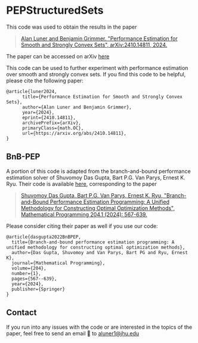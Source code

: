# PEPStructuredSets

This code was used to obtain the results in the paper
> [Alan Luner and Benjamin Grimmer. "Performance Estimation for Smooth and Strongly Convex Sets", arXiv:2410.14811, 2024.](https://arxiv.org/abs/2410.14811)

The paper can be accessed on arXiv [here](https://arxiv.org/abs/2410.14811)

This code can be used to further experiment with performance estimation over smooth and strongly convex sets. If you find this code to be helpful, please cite the following paper:
```
@article{luner2024,
      title={Performance Estimation for Smooth and Strongly Convex Sets}, 
      author={Alan Luner and Benjamin Grimmer},
      year={2024},
      eprint={2410.14811},
      archivePrefix={arXiv},
      primaryClass={math.OC},
      url={https://arxiv.org/abs/2410.14811},
}
```

## BnB-PEP

A portion of this code is adapted from the branch-and-bound performance estimation solver of Shuvomoy Das Gupta, Bart P.G. Van Parys, Ernest K. Ryu. Their code is available [here](https://github.com/Shuvomoy/BnB-PEP-code), corresponding to the paper
> [Shuvomoy Das Gupta, Bart P.G. Van Parys, Ernest K. Ryu, "Branch-and-Bound Performance Estimation Programming: A Unified Methodology for Constructing Optimal Optimization Methods", Mathematical Programming 204.1 (2024): 567-639.](https://link.springer.com/article/10.1007/s10107-023-01973-1)

Please consider citing their paper as well if you use our code:
```
@article{dasgupta2022BnBPEP,
  title={Branch-and-bound performance estimation programming: A unified methodology for constructing optimal optimization methods},
  author={Das Gupta, Shuvomoy and Van Parys, Bart PG and Ryu, Ernest K},
  journal={Mathematical Programming},
  volume={204},
  number={1},
  pages={567--639},
  year={2024},
  publisher={Springer}
}
```


## Contact
If you run into any issues with the code or are interested in the topics of the paper, feel free to send an email :email: to [aluner1@jhu.edu](mailto:aluner1@jhu.edu)
